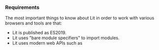 ### Requirements

The most important things to know about Lit in order to work with various
browsers and tools are that:

- Lit is published as ES2019.
- Lit uses "bare module specifiers" to import modules.
- Lit uses modern web APIs such as <template>, custom elements, shadow DOM,
    and ParentNode.

These features are supported by the latest versions of major browsers
(including Chrome, Edge, Safari, and Firefox) and most popular tools
(such as Rollup, Webpack, Babel, and Terser) with the exception of bare
module specifier support in browsers.



![Logo](https://raw.githubusercontent.com/Andres6936/Digital.Clock/master/docs/mock/Timer.jpg)

<details>
    <summary>How to use</summary>
    
Install the package using npm:
    
> npm install adan-digital-clock

Install the package using yarn:
    
> yarn add adan-digital-clock
    
Using the component with React:

```jsx
import * as React from 'react';
import 'adan-digital-clock'

export default function App() {
    return (
    <div>
        <digital-clock theme="light"></digital-clock>
        <digital-clock theme="dark"></digital-clock>
    </div>
    );
}
```

Using the component in another Lit component:

```javascript
import { LitElement, html } from 'lit'
import { customElement } from 'lit/decorators.js'

import 'adan-digital-clock'

@customElement('my-element')
export class MyElement extends LitElement {
    render() {
        return html`
        <digital-clock theme="light"></digital-clock>
        <digital-clock theme="dark"></digital-clock>
        `
    }
}
```
</details>

Mock Design by [Lorenzo Buosi](https://dribbble.com/lorenzobuosi), See screenshot of Mockup [Page](https://dribbble.com/shots/1012575--Freebie-Timer)
